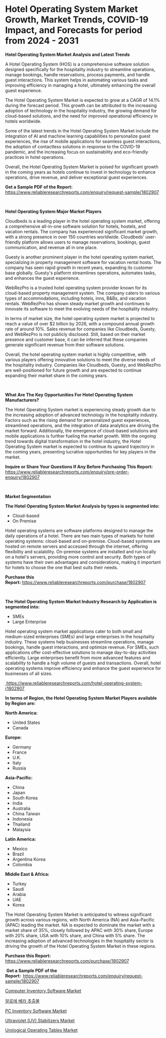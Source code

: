 <p><h1>Hotel Operating System Market Growth, Market Trends, COVID-19 Impact, and Forecasts for period from 2024 - 2031</h1></p><p><strong>Hotel Operating System Market Analysis and Latest Trends</strong></p>
<p><p>A Hotel Operating System (HOS) is a comprehensive software solution designed specifically for the hospitality industry to streamline operations, manage bookings, handle reservations, process payments, and handle guest interactions. This system helps in automating various tasks and improving efficiency in managing a hotel, ultimately enhancing the overall guest experience.</p><p>The Hotel Operating System Market is expected to grow at a CAGR of 14.1% during the forecast period. This growth can be attributed to the increasing adoption of technology in the hospitality industry, the growing demand for cloud-based solutions, and the need for improved operational efficiency in hotels worldwide.</p><p>Some of the latest trends in the Hotel Operating System Market include the integration of AI and machine learning capabilities to personalize guest experiences, the rise of mobile applications for seamless guest interactions, the adoption of contactless solutions in response to the COVID-19 pandemic, and the increasing focus on sustainability and eco-friendly practices in hotel operations.</p><p>Overall, the Hotel Operating System Market is poised for significant growth in the coming years as hotels continue to invest in technology to enhance operations, drive revenue, and deliver exceptional guest experiences.</p></p>
<p><strong>Get a Sample PDF of the Report:&nbsp;</strong> <a href="https://www.reliableresearchreports.com/enquiry/request-sample/1802907">https://www.reliableresearchreports.com/enquiry/request-sample/1802907</a></p>
<p>&nbsp;</p>
<p><strong>Hotel Operating System Major Market Players</strong></p>
<p><p>Cloudbeds is a leading player in the hotel operating system market, offering a comprehensive all-in-one software solution for hotels, hostels, and vacation rentals. The company has experienced significant market growth, with a strong presence in over 150 countries worldwide. Cloudbeds' user-friendly platform allows users to manage reservations, bookings, guest communication, and revenue all in one place.</p><p>Guesty is another prominent player in the hotel operating system market, specializing in property management software for vacation rental hosts. The company has seen rapid growth in recent years, expanding its customer base globally. Guesty's platform streamlines operations, automates tasks, and enhances the guest experience.</p><p>WebRezPro is a trusted hotel operating system provider known for its cloud-based property management system. The company caters to various types of accommodations, including hotels, inns, B&Bs, and vacation rentals. WebRezPro has shown steady market growth and continues to innovate its software to meet the evolving needs of the hospitality industry.</p><p>In terms of market size, the hotel operating system market is projected to reach a value of over $2 billion by 2026, with a compound annual growth rate of around 10%. Sales revenue for companies like Cloudbeds, Guesty, and WebRezPro is not publicly disclosed. Still, based on their market presence and customer base, it can be inferred that these companies generate significant revenue from their software solutions.</p><p>Overall, the hotel operating system market is highly competitive, with various players offering innovative solutions to meet the diverse needs of the hospitality industry. Companies like Cloudbeds, Guesty, and WebRezPro are well-positioned for future growth and are expected to continue expanding their market share in the coming years.</p></p>
<p>&nbsp;</p>
<p><strong>What Are The Key Opportunities For Hotel Operating System Manufacturers?</strong></p>
<p><p>The Hotel Operating System market is experiencing steady growth due to the increasing adoption of advanced technology in the hospitality industry. Factors such as the rising demand for personalized guest experiences, streamlined operations, and the integration of data analytics are driving the market forward. Additionally, the emergence of cloud-based solutions and mobile applications is further fueling the market growth. With the ongoing trend towards digital transformation in the hotel industry, the Hotel Operating System market is expected to continue its upward trajectory in the coming years, presenting lucrative opportunities for key players in the market.</p></p>
<p><strong>Inquire or Share Your Questions If Any Before Purchasing This Report:</strong> <a href="https://www.reliableresearchreports.com/enquiry/pre-order-enquiry/1802907">https://www.reliableresearchreports.com/enquiry/pre-order-enquiry/1802907</a></p>
<p>&nbsp;</p>
<p><strong>Market Segmentation</strong></p>
<p><strong>The Hotel Operating System Market Analysis by types is segmented into:</strong></p>
<p><ul><li>Cloud-based</li><li>On Premise</li></ul></p>
<p><p>Hotel operating systems are software platforms designed to manage the daily operations of a hotel. There are two main types of markets for hotel operating systems: cloud-based and on-premise. Cloud-based systems are hosted on remote servers and accessed through the internet, offering flexibility and scalability. On-premise systems are installed and run locally on a hotel's servers, providing more control and security. Both types of systems have their own advantages and considerations, making it important for hotels to choose the one that best suits their needs.</p></p>
<p><strong>Purchase this Report:&nbsp;</strong><a href="https://www.reliableresearchreports.com/purchase/1802907">https://www.reliableresearchreports.com/purchase/1802907</a></p>
<p>&nbsp;</p>
<p><strong>The Hotel Operating System Market Industry Research by Application is segmented into:</strong></p>
<p><ul><li>SMEs</li><li>Large Enterprise</li></ul></p>
<p><p>Hotel operating system market applications cater to both small and medium-sized enterprises (SMEs) and large enterprises in the hospitality industry. These systems help businesses streamline operations, manage bookings, handle guest interactions, and optimize revenue. For SMEs, such applications offer cost-effective solutions to manage day-to-day activities efficiently. Large enterprises benefit from more advanced features and scalability to handle a high volume of guests and transactions. Overall, hotel operating systems improve efficiency and enhance the guest experience for businesses of all sizes.</p></p>
<p><a href="https://www.reliableresearchreports.com/hotel-operating-system-r1802907">&nbsp;https://www.reliableresearchreports.com/hotel-operating-system-r1802907</a></p>
<p><strong>In terms of Region, the Hotel Operating System Market Players available by Region are:</strong></p>
<p>
    <p> <strong> North America: </strong>
        <ul>
            <li>United States</li>
            <li>Canada</li>
        </ul>
        </p> 
    <p> <strong> Europe: </strong>
        <ul>
            <li>Germany</li>
            <li>France</li>
            <li>U.K.</li>
            <li>Italy</li>
            <li>Russia</li>
        </ul>
        </p> 
    <p> <strong> Asia-Pacific: </strong>
        <ul>
            <li>China</li>
            <li>Japan</li>
            <li>South Korea</li>
            <li>India</li>
            <li>Australia</li>
            <li>China Taiwan</li>
            <li>Indonesia</li>
            <li>Thailand</li>
            <li>Malaysia</li>
        </ul>
        </p> 
    <p> <strong> Latin America: </strong>
        <ul>
            <li>Mexico</li>
            <li>Brazil</li>
            <li>Argentina Korea</li>
            <li>Colombia</li>
        </ul>
        </p> 
    <p> <strong> Middle East & Africa: </strong>
        <ul>
            <li>Turkey</li>
            <li>Saudi</li>
            <li>Arabia</li>
            <li>UAE</li>
            <li>Korea</li>
        </ul>
    </p>
    </p>
<p><p>The Hotel Operating System Market is anticipated to witness significant growth across various regions, with North America (NA) and Asia-Pacific (APAC) leading the market. NA is expected to dominate the market with a market share of 35%, closely followed by APAC with 30% share, Europe with 20% share, USA with 10% share, and China with 5% share. The increasing adoption of advanced technologies in the hospitality sector is driving the growth of the Hotel Operating System Market in these regions.</p></p>
<p><strong>Purchase this Report: </strong><a href="https://www.reliableresearchreports.com/purchase/1802907">https://www.reliableresearchreports.com/purchase/1802907</a></p>
<p>&nbsp;<strong>Get a Sample PDF of the Report:&nbsp;&nbsp;</strong><a href="https://www.reliableresearchreports.com/enquiry/request-sample/1802907">https://www.reliableresearchreports.com/enquiry/request-sample/1802907</a></p>
<p><strong></strong></p>
<p><p><a href="https://github.com/nicoletavirag/Market-Research-Report-List-3/blob/main/computer-inventory-software-market.md">Computer Inventory Software Market</a></p><p><a href="https://github.com/garnett961902/Market-Research-Report-List-1/blob/main/894104059028.md">알로에 베라 추출물</a></p><p><a href="https://github.com/redneck06/Market-Research-Report-List-3/blob/main/pc-inventory-software-market.md">PC Inventory Software Market</a></p><p><a href="https://www.linkedin.com/pulse/ultraviolet-uv-stabilizers-market-size-share-amp-trends-analysis-gztuf">Ultraviolet (UV) Stabilizers Market</a></p><p><a href="https://www.linkedin.com/pulse/urological-operating-tables-market-size-global-industry-overview-xzgpe">Urological Operating Tables Market</a></p></p>